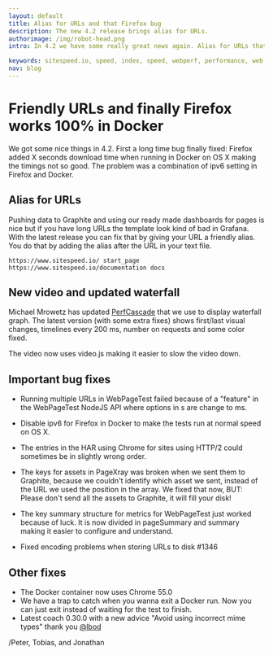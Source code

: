 ```yaml
---
layout: default
title: Alias for URLs and that Firefox bug
description: The new 4.2 release brings alias for URLs.
authorimage: /img/robot-head.png
intro: In 4.2 we have some really great news again. Alias for URLs that makes it so much better in Grafana, new video and waterfall looks and finally fixed the bug that made Firefox slowish in Docker running on OS X.

keywords: sitespeed.io, speed, index, speed, webperf, performance, web, wpo
nav: blog
---
```


# Friendly URLs and finally Firefox works 100% in Docker

We got some nice things in 4.2. First a long time bug finally fixed: Firefox added X seconds download time when running in Docker on OS X making the timings not so good. The problem was a combination of ipv6 setting in Firefox and Docker.

## Alias for URLs
Pushing data to Graphite and using our ready made dashboards for pages is nice but if you have long URLs the template look kind of bad in Grafana. With the latest release you can fix that by giving your URL a friendly alias. You do that by adding the alias after the URL in your text file.

~~~
https://www.sitespeed.io/ start_page
https://www.sitespeed.io/documentation docs
~~~

## New video and updated waterfall
Michael Mrowetz has updated [PerfCascade](https://github.com/micmro/PerfCascade) that we use to display waterfall graph. The latest version (with some extra fixes) shows first/last visual changes, timelines every 200 ms, number on requests and some color fixed.

The video now uses video.js making it easier to slow the video down.

## Important bug fixes
* Running multiple URLs in WebPageTest failed because of a "feature" in the WebPageTest NodeJS API where options in s are change to ms.

* Disable ipv6 for Firefox in Docker to make the tests run at normal speed on OS X.

* The entries in the HAR using Chrome for sites using HTTP/2 could sometimes be in slightly wrong order.

* The keys for assets in PageXray was broken when we sent them to Graphite, because we couldn't identify which asset we sent, instead of the URL we used the position in the array. We fixed that now, BUT: Please don't send all the assets to Graphite, it will fill your disk!

* The key summary structure for metrics for WebPageTest just worked because of luck. It is now divided in pageSummary and summary making it easier to configure and understand.

* Fixed encoding problems when storing URLs to disk #1346

## Other fixes
* The Docker container now uses Chrome 55.0
* We have a trap to catch when you wanna exit a Docker run. Now you can just exit instead of waiting for the test to finish.
* Latest coach 0.30.0 with a new advice "Avoid using incorrect mime types" thank you [@lbod](https://github.com/lbod)

/Peter, Tobias, and Jonathan

